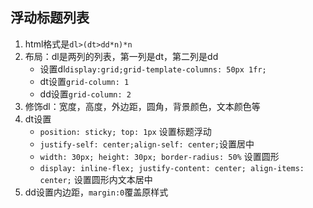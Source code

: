 

## 浮动标题列表
1. html格式是`dl>(dt>dd*n)*n`
2. 布局：dl是两列的列表，第一列是dt，第二列是dd
    * 设置dl`display:grid;grid-template-columns: 50px 1fr;`
    * dt设置`grid-column: 1`
    * dd设置`grid-column: 2`
3. 修饰dl：宽度，高度，外边距，圆角，背景颜色，文本颜色等
4. dt设置
    * `position: sticky; top: 1px` 设置标题浮动
    * `justify-self: center;align-self: center;`设置居中
    * `width: 30px; height: 30px; border-radius: 50%` 设置圆形
    * `display: inline-flex; justify-content: center; align-items: center;` 设置圆形内文本居中
5. dd设置内边距，`margin:0`覆盖原样式